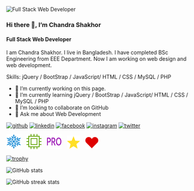 ![Full Stack Web Developer](https://pbs.twimg.com/profile_banners/1530116252454498304/1653892997/1080x360)

### Hi there 👋,  I’m Chandra Shakhor
#### Full Stack Web Developer


I am Chandra Shakhor. I live in Bangladesh. I have completed BSc Engineering from EEE Department. Now I am working on web design and web development.

Skills: jQuery / BootStrap / JavaScript/ HTML / CSS / MySQL / PHP

- 🔭 I’m currently working on this page. 
- 🌱 I’m currently learning jQuery / BootStrap / JavaScript/ HTML / CSS / MySQL / PHP 
- 👯 I’m looking to collaborate on GitHub 
- 💬 Ask me about Web Development 


[<img src='https://cdn.jsdelivr.net/npm/simple-icons@3.0.1/icons/github.svg' alt='github' height='40'>](https://github.com/chandrashakhor)  [<img src='https://cdn.jsdelivr.net/npm/simple-icons@3.0.1/icons/linkedin.svg' alt='linkedin' height='40'>](https://www.linkedin.com/in/chandrashakhorbd/)  [<img src='https://cdn.jsdelivr.net/npm/simple-icons@3.0.1/icons/facebook.svg' alt='facebook' height='40'>](https://www.facebook.com/chandrashakhor.bd)  [<img src='https://cdn.jsdelivr.net/npm/simple-icons@3.0.1/icons/instagram.svg' alt='instagram' height='40'>](https://www.instagram.com/chandrashakhor/)  [<img src='https://cdn.jsdelivr.net/npm/simple-icons@3.0.1/icons/twitter.svg' alt='twitter' height='40'>](https://twitter.com/chandrashakhor)  

<a href='https://archiveprogram.github.com/'><img src='https://raw.githubusercontent.com/acervenky/animated-github-badges/master/assets/acbadge.gif' width='40' height='40'></a> <a href='https://docs.github.com/en/developers'><img src='https://raw.githubusercontent.com/acervenky/animated-github-badges/master/assets/devbadge.gif' width='40' height='40'></a> <a href='https://github.com/pricing'><img src='https://raw.githubusercontent.com/acervenky/animated-github-badges/master/assets/pro.gif' width='40' height='40'></a> <a href='https://stars.github.com/'><img src='https://raw.githubusercontent.com/acervenky/animated-github-badges/master/assets/starbadge.gif' width='35' height='35'></a> <a href='https://docs.github.com/en/github/supporting-the-open-source-community-with-github-sponsors'><img src='https://raw.githubusercontent.com/acervenky/animated-github-badges/master/assets/sponsorbadge.gif' width='35' height='35'></a> 

[![trophy](https://github-profile-trophy.vercel.app/?username=chandrashakhor)](https://github.com/ryo-ma/github-profile-trophy)

![GitHub stats](https://github-readme-stats.vercel.app/api?username=chandrashakhor&show_icons=true)  

![GitHub streak stats](https://github-readme-streak-stats.herokuapp.com/?user=chandrashakhor)  

